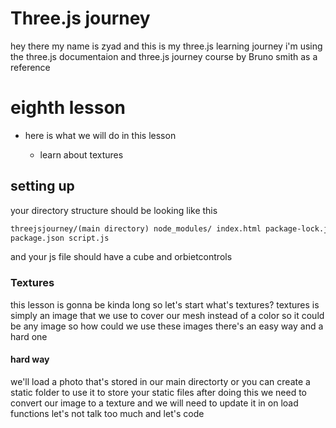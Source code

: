 # Three.js journey

hey there my name is zyad and this is my three.js learning journey i'm using the three.js documentaion and three.js journey course by Bruno smith as a reference

# eighth lesson

- here is what we will do in this lesson

  - learn about textures

## setting up

your directory structure should be looking like this

```html
threejsjourney/(main directory) node_modules/ index.html package-lock.json
package.json script.js
```

and your js file should have a cube and orbietcontrols

### Textures

this lesson is gonna be kinda long so let's start what's textures? textures is simply an image that we use to cover our mesh instead of a color so it could be any image so how could we use these images there's an easy way and a hard one

#### hard way

we'll load a photo that's stored in our main directorty or you can create a static folder to use it to store your static files after doing this we need to convert our image to a texture and we will need to update it in on load functions let's not talk too much and let's code
